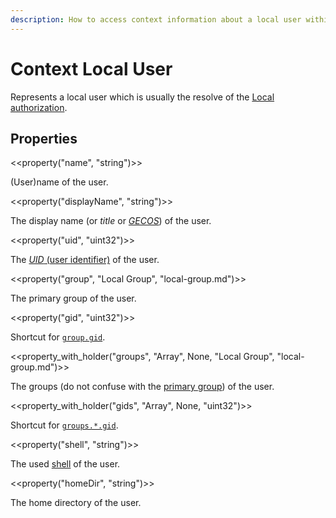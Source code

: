 ```yaml
---
description: How to access context information about a local user within Bifröst.
---
```


# Context Local User

Represents a local user which is usually the resolve of the [Local authorization](../authorization/local.md).

## Properties

<<property("name", "string")>>

(User)name of the user.

<<property("displayName", "string")>>

The display name (or _title_ or [_GECOS_](https://en.wikipedia.org/wiki/Gecos_field)) of the user.

<<property("uid", "uint32")>>

The [_UID_ (user identifier)](https://en.wikipedia.org/wiki/User_identifier) of the user.

<<property("group", "Local Group", "local-group.md")>>

The primary group of the user.

<<property("gid", "uint32")>>

Shortcut for [`group.gid`](#property-group).

<<property_with_holder("groups", "Array", None, "Local Group", "local-group.md")>>

The groups (do not confuse with the [primary group](#property-group)) of the user.

<<property_with_holder("gids", "Array", None, "uint32")>>

Shortcut for [`groups.*.gid`](#property-groups).

<<property("shell", "string")>>

The used [shell](https://en.wikipedia.org/wiki/Shell_(computing)) of the user.

<<property("homeDir", "string")>>

The home directory of the user.
